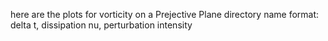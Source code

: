 here are the plots for vorticity on a Prejective Plane
directory name format: delta t, dissipation nu, perturbation intensity